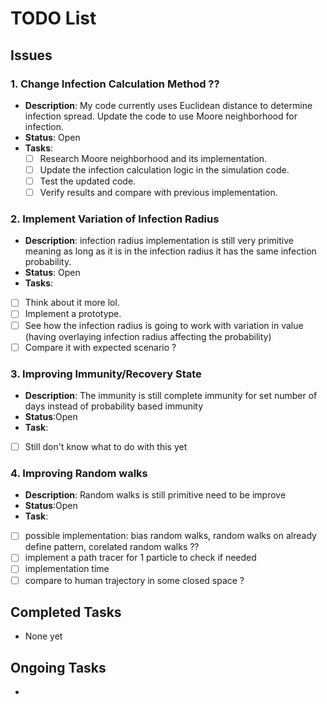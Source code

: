 # TODO List

## Issues

### 1. Change Infection Calculation Method ??
- **Description**: My code currently uses Euclidean distance to determine infection spread. Update the code to use Moore neighborhood for infection.
- **Status**: Open
- **Tasks**:
  - [ ] Research Moore neighborhood and its implementation.
  - [ ] Update the infection calculation logic in the simulation code.
  - [ ] Test the updated code.
  - [ ] Verify results and compare with previous implementation.
### 2. Implement Variation of Infection Radius
- **Description**: infection radius implementation is still very primitive meaning as long as it is in the infection radius it has the same infection probability.
- **Status**: Open
- **Tasks**:
 - [ ] Think about it more lol.
 - [ ] Implement a prototype.
 - [ ] See how the infection radius is going to work with variation in value (having overlaying infection radius affecting the probability)
 - [ ] Compare it with expected scenario ?
### 3. Improving Immunity/Recovery State
- **Description**: The immunity is still complete immunity for set number of days instead of probability based immunity
- **Status**:Open
- **Task**:
 - [ ] Still don't know what to do with this yet
### 4. Improving Random walks
- **Description**: Random walks is still primitive need to be improve
- **Status**:Open
- **Task**:
 - [ ] possible implementation: bias random walks, random walks on already define pattern, corelated random walks ??
 - [ ] implement a path tracer for 1 particle to check if needed
 - [ ] implementation time
 - [ ] compare to human trajectory in some closed space ?
## Completed Tasks

- None yet

## Ongoing Tasks
 - 

